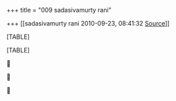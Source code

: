 +++
title = "009 sadasivamurty rani"

+++
[[sadasivamurty rani	2010-09-23, 08:41:32 [Source](https://groups.google.com/g/bvparishat/c/ooKKV4QO5lA)]]



[TABLE]

[TABLE]







